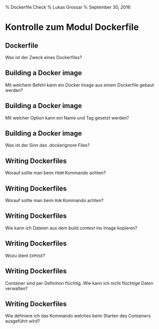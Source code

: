 % Dockerfile Check
% Lukas Grossar
% September 30, 2016

# Kontrolle zum Modul Dockerfile

## Dockerfile

Was ist der Zweck eines Dockerfiles?

## Building a Docker image

Mit welchem Befehl kann ein Docker Image aus einem Dockerfile gebaut werden?

## Building a Docker image

Mit welcher Option kann ein Name und Tag gesetzt werden?

## Building a Docker image

Was ist der Sinn des .dockerignore Files?

## Writing Dockerfiles

Worauf sollte man beim `FROM` Kommando achten?

## Writing Dockerfiles

Worauf sollte man beim `RUN` Kommando achten?

## Writing Dockerfiles

Wie kann ich Dateien aus dem build context ins Image kopieren?

## Writing Dockerfiles

Wozu dient `EXPOSE`?

## Writing Dockerfiles

Container sind per Definition flüchtig. Wie kann ich nicht flüchtige Daten verwalten?

## Writing Dockerfiles

Wie definiere ich das Kommando welches beim Starten des Containers ausgeführt wird?
